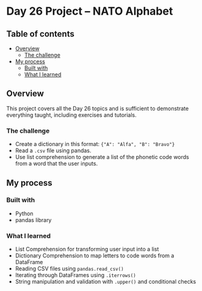 # Day 26 Project – NATO Alphabet

## Table of contents

- [Overview](#overview)
  - [The challenge](#the-challenge)
- [My process](#my-process)
  - [Built with](#built-with)
  - [What I learned](#what-i-learned)

## Overview

This project covers all the Day 26 topics and is sufficient to demonstrate everything taught, including exercises and tutorials.

### The challenge

- Create a dictionary in this format: `{"A": "Alfa", "B": "Bravo"}`
- Read a `.csv` file using pandas.
- Use list comprehension to generate a list of the phonetic code words from a word that the user inputs.

## My process

### Built with

- Python
- pandas library

### What I learned

- List Comprehension for transforming user input into a list
- Dictionary Comprehension to map letters to code words from a DataFrame
- Reading CSV files using `pandas.read_csv()`
- Iterating through DataFrames using `.iterrows()`
- String manipulation and validation with `.upper()` and conditional checks
